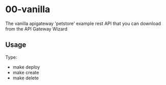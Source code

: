 # 00-vanilla
The vanilla apigateway 'petstore' example rest API that you can download from the API Gateway Wizard

## Usage
Type:

- make deploy
- make create
- make delete
